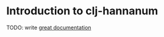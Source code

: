 # Introduction to clj-hannanum

TODO: write [great documentation](http://jacobian.org/writing/great-documentation/what-to-write/)
